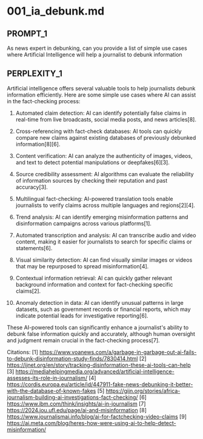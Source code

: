 # 001_ia_debunk.md

## PROMPT_1
As news expert in debunking, can you provide a list of simple use cases where Artificial Intelligence will help a journalist to debunk information 


## PERPLEXITY_1

Artificial intelligence offers several valuable tools to help journalists debunk information efficiently. Here are some simple use cases where AI can assist in the fact-checking process:

1. Automated claim detection: AI can identify potentially false claims in real-time from live broadcasts, social media posts, and news articles[8].

2. Cross-referencing with fact-check databases: AI tools can quickly compare new claims against existing databases of previously debunked information[8][6].

3. Content verification: AI can analyze the authenticity of images, videos, and text to detect potential manipulations or deepfakes[6][3].

4. Source credibility assessment: AI algorithms can evaluate the reliability of information sources by checking their reputation and past accuracy[3].

5. Multilingual fact-checking: AI-powered translation tools enable journalists to verify claims across multiple languages and regions[2][4].

6. Trend analysis: AI can identify emerging misinformation patterns and disinformation campaigns across various platforms[1].

7. Automated transcription and analysis: AI can transcribe audio and video content, making it easier for journalists to search for specific claims or statements[6].

8. Visual similarity detection: AI can find visually similar images or videos that may be repurposed to spread misinformation[4].

9. Contextual information retrieval: AI can quickly gather relevant background information and context for fact-checking specific claims[2].

10. Anomaly detection in data: AI can identify unusual patterns in large datasets, such as government records or financial reports, which may indicate potential leads for investigative reporting[6].

These AI-powered tools can significantly enhance a journalist's ability to debunk false information quickly and accurately, although human oversight and judgment remain crucial in the fact-checking process[7].

Citations:
[1] https://www.voanews.com/a/garbage-in-garbage-out-ai-fails-to-debunk-disinformation-study-finds/7830414.html
[2] https://ijnet.org/en/story/tracking-disinformation-these-ai-tools-can-help
[3] https://mediahelpingmedia.org/advanced/artificial-intelligence-assesses-its-role-in-journalism/
[4] https://cordis.europa.eu/article/id/447911-fake-news-debunking-it-better-with-the-database-of-known-fakes
[5] https://gijn.org/stories/africa-journalism-building-ai-investigations-fact-checking/
[6] https://www.ibm.com/think/insights/ai-in-journalism
[7] https://2024.jou.ufl.edu/page/ai-and-misinformation
[8] https://www.journalismai.info/blog/ai-for-factchecking-video-claims
[9] https://ai.meta.com/blog/heres-how-were-using-ai-to-help-detect-misinformation/
